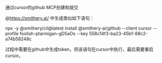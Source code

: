 通过cursor的github MCP创建和提交

@https://smithery.ai/ 中生成类似如下语句：

npx -y @smithery/cli@latest install @smithery-ai/github --client cursor --profile foolish-ptarmigan-gD5aOs --key 558c14f3-ba23-45b1-88c2-a74b58248c

过程中需要在github中生成token，将该语句在cursor中执行，最后需要重启cursor。
